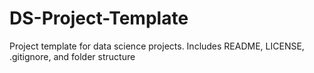 # DS-Project-Template
Project template for data science projects. Includes README, LICENSE, .gitignore, and folder structure
